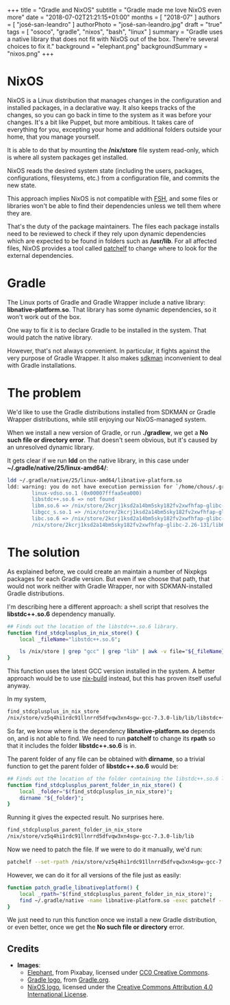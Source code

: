 +++
title = "Gradle and NixOS"
subtitle = "Gradle made me love NixOS even more"
date = "2018-07-02T21:21:15+01:00"
months = [ "2018-07" ]
authors = [ "josé-san-leandro" ]
authorPhoto = "josé-san-leandro.jpg"
draft = "true"
tags = [ "osoco", "gradle", "nixos", "bash", "linux" ]
summary = "Gradle uses a native library that does not fit with NixOS out of the box. There're several choices to fix it."
background = "elephant.png"
backgroundSummary = "nixos.png"
+++

# NixOS

NixOS is a Linux distribution that manages changes in the configuration and installed packages, in a declarative way.
It also keeps tracks of the changes, so you can go back in time to the system as it was before your changes.
It's a bit like Puppet, but more ambitious. It takes care of everything for you, excepting your home and additional folders outside your home, that you manage yourself.

It is able to do that by mounting the **/nix/store** file system read-only, which is where all system packages get installed.

NixOS reads the desired system state (including the users, packages, configurations, filesystems, etc.) from a configuration file, and commits the new state.

This approach implies NixOS is not compatible with [FSH](https://en.wikipedia.org/wiki/Filesystem_Hierarchy_Standard), and some files or libraries won't be able to find their dependencies unless we tell them where they are.

That's the duty of the package maintainers. The files each package installs need to be reviewed to check if they rely upon dynamic dependencies which are expected to be found in folders such as **/usr/lib**. For all affected files, NixOS provides a tool called [patchelf](https://nixos.org/patchelf.html) to change where to look for the external dependencies.

# Gradle

The Linux ports of Gradle and Gradle Wrapper include a native library: **libnative-platform.so**.
That library has some dynamic dependencies, so it won't work out of the box.

One way to fix it is to declare Gradle to be installed in the system. That would patch the native library.

However, that's not always convenient. In particular, it fights against the very purpose of Gradle Wrapper.
It also makes [sdkman](https://sdkman.io) inconvenient to deal with Gradle installations.

# The problem

We'd like to use the Gradle distributions installed from SDKMAN or Gradle Wrapper distributions, while still enjoying our NixOS-managed system.

When we install a new version of Gradle, or run **./gradlew**, we get a **No such file or directory error**.
That doesn't seem obvious, but it's caused by an unresolved dynamic library.

It gets clear if we run **ldd** on the native library, in this case under **~/.gradle/native/25/linux-amd64/**:

```bash
ldd ~/.gradle/native/25/linux-amd64/libnative-platform.so                                                2011  16:40:49 
ldd: warning: you do not have execution permission for `/home/chous/.gradle/native/25/linux-amd64/libnative-platform.so'
        linux-vdso.so.1 (0x00007fffaa5ea000)
        libstdc++.so.6 => not found
        libm.so.6 => /nix/store/2kcrj1ksd2a14bm5sky182fv2xwfhfap-glibc-2.26-131/lib/libm.so.6 (0x00007f848b7d6000)
        libgcc_s.so.1 => /nix/store/2kcrj1ksd2a14bm5sky182fv2xwfhfap-glibc-2.26-131/lib/libgcc_s.so.1 (0x00007f848b5c0000)
        libc.so.6 => /nix/store/2kcrj1ksd2a14bm5sky182fv2xwfhfap-glibc-2.26-131/lib/libc.so.6 (0x00007f848b20e000)
        /nix/store/2kcrj1ksd2a14bm5sky182fv2xwfhfap-glibc-2.26-131/lib64/ld-linux-x86-64.so.2 (0x00007f848bd27000)
```

# The solution

As explained before, we could create an maintain a number of Nixpkgs packages for each Gradle version. But even if we choose that path, that would not work neither with Gradle Wrapper, nor with SDKMAN-installed Gradle distributions.

I'm describing here a different approach: a shell script that resolves the **libstdc++.so.6** dependency manually.

```bash
## Finds out the location of the libstdc++.so.6 library.
function find_stdcplusplus_in_nix_store() {
    local _fileName="libstdc++.so.6";

    ls /nix/store | grep "gcc" | grep "lib" | awk -v file="${_fileName}" '{printf("find /nix/store/%s -name %s\n", $0, file);}' | sh  | awk -F'-' '{printf("%s %s\n", $3, $0);}' | sort | tail -n 1 | awk '{print $2;}'
}
```

This function uses the latest GCC version installed in the system. A better approach would be to use [nix-build](https://nixos.wiki/wiki/Cheatsheet#Get_the_store_path_for_a_package) instead, but this has proven itself useful anyway.

In my system,

```bash
find_stdcplusplus_in_nix_store
/nix/store/vz5q4hi1rdc91llnrrd5dfvqw3xn4sgw-gcc-7.3.0-lib/lib/libstdc++.so.6
```

So far, we know where is the dependency **libnative-platform.so** depends on, and is not able to find.
We need to run **patchelf** to change its **rpath** so that it includes the folder **libstdc++.so.6** is in.

The parent folder of any file can be obtained with **dirname**, so a trivial function to get the parent folder of **libstdc++.so.6** would be:

```bash
## Finds out the location of the folder containing the libstdc++.so.6 library.
function find_stdcplusplus_parent_folder_in_nix_store() {
    local _folder="$(find_stdcplusplus_in_nix_store)";
    dirname "${_folder}";
}
```

Running it gives the expected result. No surprises here.

```bash
find_stdcplusplus_parent_folder_in_nix_store
/nix/store/vz5q4hi1rdc91llnrrd5dfvqw3xn4sgw-gcc-7.3.0-lib/lib
```

Now we need to patch the file. If we were to do it manually, we'd run:
```bash
patchelf --set-rpath /nix/store/vz5q4hi1rdc91llnrrd5dfvqw3xn4sgw-gcc-7.3.0-lib/lib ~/.gradle/native/25/linux-amd64/libnative-platform.so'
```

However, we can do it for all versions of the file just as easily:
```bash
function patch_gradle_libnativeplatform() {
    local _rpath="$(find_stdcplusplus_parent_folder_in_nix_store)";
    find ~/.gradle/native -name libnative-platform.so -exec patchelf --set-rpath "${_rpath}" {} \;
}
```

We just need to run this function once we install a new Gradle distribution, or even better, once we get the **No such file or directory** error.

## Credits

- **Images**:
  - <a href="https://pixabay.com/en/elephant-africa-african-elephant-111695/" target="_blank_">Elephant</a>, from Pixabay, licensed under <a href="https://creativecommons.org/publicdomain/zero/1.0/deed.en">CC0 Creative Commons</a>.
  - <a href="https://avatars3.githubusercontent.com/u/124156" target="_blank">Gradle logo</a>, from <a href="https://gradle.org/">Gradle.org</a>.
  - <a href="https://nixos.org/logo/nixos-hires.png">NixOS logo</a>, licensed under the <a href="http://creativecommons.org/licenses/by/4.0/">Creative Commons Attribution 4.0 International License</a>.




